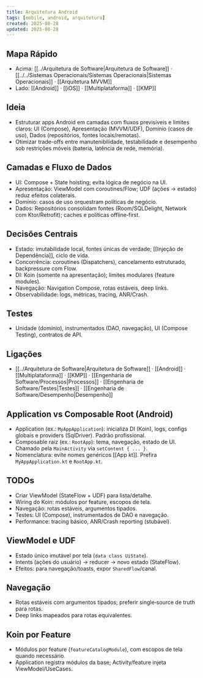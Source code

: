 ```yaml
---
title: Arquitetura Android
tags: [mobile, android, arquitetura]
created: 2025-08-28
updated: 2025-08-28
---
```


## Mapa Rápido
- Acima: [[../Arquitetura de Software|Arquitetura de Software]] · [[../../Sistemas Operacionais/Sistemas Operacionais|Sistemas Operacionais]] · [[Arquitetura MVVM]]
- Lado: [[Android]] · [[iOS]] · [[Multiplataforma]] · [[KMP]]

## Ideia
- Estruturar apps Android em camadas com fluxos previsíveis e limites claros: UI (Compose), Apresentação (MVVM/UDF), Domínio (casos de uso), Dados (repositórios, fontes locais/remotas).
- Otimizar trade-offs entre manutenibilidade, testabilidade e desempenho sob restrições móveis (bateria, latência de rede, memória).

## Camadas e Fluxo de Dados
- UI: Compose + State hoisting; evita lógica de negócio na UI.
- Apresentação: ViewModel com coroutines/Flow; UDF (ações → estado) reduz efeitos colaterais.
- Domínio: casos de uso orquestram políticas de negócio.
- Dados: Repositórios consolidam fontes (Room/SQLDelight, Network com Ktor/Retrofit); caches e políticas offline‑first.

## Decisões Centrais
- Estado: imutabilidade local, fontes únicas de verdade; [[Injeção de Dependência]], ciclo de vida.
- Concorrência: coroutines (Dispatchers), cancelamento estruturado, backpressure com Flow.
- DI: Koin (somente na apresentação); limites modulares (feature modules).
- Navegação: Navigation Compose, rotas estáveis, deep links.
- Observabilidade: logs, métricas, tracing, ANR/Crash.

## Testes
- Unidade (domínio), instrumentados (DAO, navegação), UI (Compose Testing), contratos de API.

## Ligações
- [[../Arquitetura de Software|Arquitetura de Software]] · [[Android]] · [[Multiplataforma]] · [[KMP]] · [[Engenharia de Software/Processos|Processos]] · [[Engenharia de Software/Testes|Testes]] · [[Engenharia de Software/Desempenho|Desempenho]]

## Application vs Composable Root (Android)
- Application (ex.: `MyAppApplication`): inicializa DI (Koin), logs, configs globais e providers (SqlDriver). Padrão profissional.
- Composable raiz (ex.: `RootApp`): tema, navegação, estado de UI. Chamado pela `MainActivity` via `setContent { ... }`.
- Nomenclatura: evite nomes genéricos [[App kt]]. Prefira `MyAppApplication.kt` e `RootApp.kt`.


## TODOs
- Criar ViewModel (StateFlow + UDF) para lista/detalhe.
- Wiring do Koin: módulos por feature, escopos de tela.
- Navegação: rotas estáveis, argumentos tipados.
- Testes: UI (Compose), instrumentados de DAO e navegação.
- Performance: tracing básico, ANR/Crash reporting (stubável).

## ViewModel e UDF
- Estado único imutável por tela (`data class UiState`).
- Intents (ações do usuário) → reducer → novo estado (StateFlow).
- Efeitos: para navegação/toasts, expor `SharedFlow`/canal.

## Navegação
- Rotas estáveis com argumentos tipados; preferir single‑source de truth para rotas.
- Deep links mapeados para rotas equivalentes.

## Koin por Feature
- Módulos por feature (`featureCatalogModule`), com escopos de tela quando necessário.
- Application registra módulos da base; Activity/feature injeta ViewModel/UseCases.
